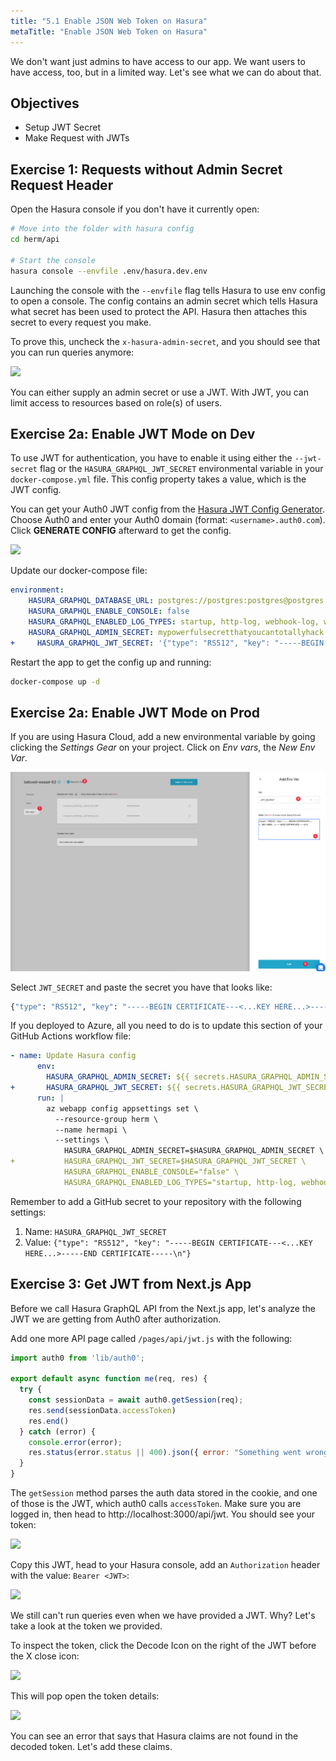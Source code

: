 ```yaml
---
title: "5.1 Enable JSON Web Token on Hasura"
metaTitle: "Enable JSON Web Token on Hasura"
---
```


We don't want just admins to have access to our app. We want users to have access, too, but in a limited way. Let's see what we can do about that.


## Objectives
- Setup JWT Secret
- Make Request with JWTs


## Exercise 1: Requests without Admin Secret Request Header

Open the Hasura console if you don't have it currently open:

```bash
# Move into the folder with hasura config
cd herm/api

# Start the console
hasura console --envfile .env/hasura.dev.env
```

Launching the console with the `--envfile` flag tells Hasura to use env config to open a console. The config contains an admin secret which tells Hasura what secret has been used to protect the API. Hasura then attaches this secret to every request you make.

To prove this, uncheck the `x-hasura-admin-secret`, and you should see that you can run queries anymore:


![](https://paper-attachments.dropbox.com/s_8CEA89DA62ACACF12C3C20ED742B1CF6E45A2E791B15ACC8F9903C233F68C62C_1584448818209_image.png)


You can either supply an admin secret or use a JWT. With JWT, you can limit access to resources based on role(s) of users.


## Exercise 2a: Enable JWT Mode on Dev

To use JWT for authentication, you have to enable it using either the `--jwt-secret` flag or the `HASURA_GRAPHQL_JWT_SECRET` environmental variable in your `docker-compose.yml` file. This config property takes a value, which is the JWT config.

You can get your Auth0 JWT config from the [Hasura JWT Config Generator](https://hasura.io/jwt-config). Choose Auth0 and enter your Auth0 domain (format: `<username>.auth0.com`). Click **GENERATE CONFIG** afterward to get the config.

![](https://paper-attachments.dropbox.com/s_8CEA89DA62ACACF12C3C20ED742B1CF6E45A2E791B15ACC8F9903C233F68C62C_1585294327226_image.png)


Update our docker-compose file:

```yml
environment:
    HASURA_GRAPHQL_DATABASE_URL: postgres://postgres:postgres@postgres:5432/postgres
    HASURA_GRAPHQL_ENABLE_CONSOLE: false
    HASURA_GRAPHQL_ENABLED_LOG_TYPES: startup, http-log, webhook-log, websocket-log, query-log
    HASURA_GRAPHQL_ADMIN_SECRET: mypowerfulsecretthatyoucantotallyhack
+     HASURA_GRAPHQL_JWT_SECRET: '{"type": "RS512", "key": "-----BEGIN CERTIFICATE---<...KEY HERE...>-----END CERTIFICATE-----\n"}'
```

Restart the app to get the config up and running:

```bash
docker-compose up -d
```

## Exercise 2a: Enable JWT Mode on Prod

If you are using Hasura Cloud, add a new environmental variable by going clicking the _Settings Gear_ on your project. Click on _Env vars_, the _New Env Var_. 

![](../media/authorization/enable-jwt/add_cloud_jwt_secret_env.png)

Select `JWT_SECRET` and paste the secret you have that looks like:

```bash
{"type": "RS512", "key": "-----BEGIN CERTIFICATE---<...KEY HERE...>-----END CERTIFICATE-----\n"}
```

If you deployed to Azure, all you need to do is to update this section of your GitHub Actions workflow file:

```yml
- name: Update Hasura config
      env:
        HASURA_GRAPHQL_ADMIN_SECRET: ${{ secrets.HASURA_GRAPHQL_ADMIN_SECRET }}
+       HASURA_GRAPHQL_JWT_SECRET: ${{ secrets.HASURA_GRAPHQL_JWT_SECRET }}
      run: |
        az webapp config appsettings set \
          --resource-group herm \
          --name hermapi \
          --settings \
            HASURA_GRAPHQL_ADMIN_SECRET=$HASURA_GRAPHQL_ADMIN_SECRET \
+           HASURA_GRAPHQL_JWT_SECRET=$HASURA_GRAPHQL_JWT_SECRET \
            HASURA_GRAPHQL_ENABLE_CONSOLE="false" \
            HASURA_GRAPHQL_ENABLED_LOG_TYPES="startup, http-log, webhook-log, websocket-log, query-log"
```

Remember to add a GitHub secret to your repository with the following settings:

1. Name: `HASURA_GRAPHQL_JWT_SECRET`
1. Value: `{"type": "RS512", "key": "-----BEGIN CERTIFICATE---<...KEY HERE...>-----END CERTIFICATE-----\n"}`

## Exercise 3: Get JWT from Next.js App

Before we call Hasura GraphQL API from the Next.js app, let's analyze the JWT we are getting from Auth0 after authorization.

Add one more API page called `/pages/api/jwt.js` with the following:

```js
import auth0 from 'lib/auth0';

export default async function me(req, res) {
  try {
    const sessionData = await auth0.getSession(req);
    res.send(sessionData.accessToken)
    res.end()
  } catch (error) {
    console.error(error);
    res.status(error.status || 400).json({ error: "Something went wrong" });
  }
}
```

The `getSession` method parses the auth data stored in the cookie, and one of those is the JWT, which auth0 calls `accessToken`. Make sure you are logged in, then head to http://localhost:3000/api/jwt. You should see your token:


![](https://paper-attachments.dropbox.com/s_8CEA89DA62ACACF12C3C20ED742B1CF6E45A2E791B15ACC8F9903C233F68C62C_1584452532257_image.png)


Copy this JWT, head to your Hasura console, add an `Authorization` header with the value: `Bearer <JWT>`:

![](https://paper-attachments.dropbox.com/s_8CEA89DA62ACACF12C3C20ED742B1CF6E45A2E791B15ACC8F9903C233F68C62C_1584452725089_image.png)


We still can't run queries even when we have provided a JWT. Why? Let's take a look at the token we provided.

To inspect the token, click the Decode Icon on the right of the JWT before the X close icon:


![](https://paper-attachments.dropbox.com/s_8CEA89DA62ACACF12C3C20ED742B1CF6E45A2E791B15ACC8F9903C233F68C62C_1584629455228_image.png)


This will pop open the token details:


![](https://paper-attachments.dropbox.com/s_8CEA89DA62ACACF12C3C20ED742B1CF6E45A2E791B15ACC8F9903C233F68C62C_1584629479437_image.png)


You can see an error that says that Hasura claims are not found in the decoded token. Let's add these claims.

